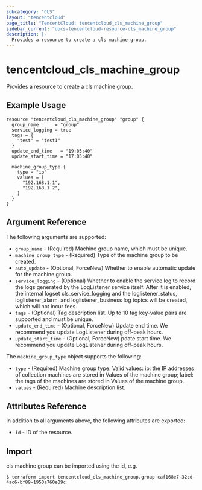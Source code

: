 ```yaml
---
subcategory: "CLS"
layout: "tencentcloud"
page_title: "TencentCloud: tencentcloud_cls_machine_group"
sidebar_current: "docs-tencentcloud-resource-cls_machine_group"
description: |-
  Provides a resource to create a cls machine group.
---
```


# tencentcloud_cls_machine_group

Provides a resource to create a cls machine group.

## Example Usage

```hcl
resource "tencentcloud_cls_machine_group" "group" {
  group_name      = "group"
  service_logging = true
  tags = {
    "test" = "test1"
  }
  update_end_time   = "19:05:40"
  update_start_time = "17:05:40"

  machine_group_type {
    type = "ip"
    values = [
      "192.168.1.1",
      "192.168.1.2",
    ]
  }
}
```

## Argument Reference

The following arguments are supported:

* `group_name` - (Required) Machine group name, which must be unique.
* `machine_group_type` - (Required) Type of the machine group to be created.
* `auto_update` - (Optional, ForceNew) Whether to enable automatic update for the machine group.
* `service_logging` - (Optional) Whether to enable the service log to record the logs generated by the LogListener service itself. After it is enabled, the internal logset cls_service_logging and the loglistener_status, loglistener_alarm, and loglistener_business log topics will be created, which will not incur fees.
* `tags` - (Optional) Tag description list. Up to 10 tag key-value pairs are supported and must be unique.
* `update_end_time` - (Optional, ForceNew) Update end time. We recommend you update LogListener during off-peak hours.
* `update_start_time` - (Optional, ForceNew) pdate start time. We recommend you update LogListener during off-peak hours.

The `machine_group_type` object supports the following:

* `type` - (Required) Machine group type. Valid values: ip: the IP addresses of collection machines are stored in Values of the machine group; label: the tags of the machines are stored in Values of the machine group.
* `values` - (Required) Machine description list.

## Attributes Reference

In addition to all arguments above, the following attributes are exported:

* `id` - ID of the resource.



## Import

cls machine group can be imported using the id, e.g.

```
$ terraform import tencentcloud_cls_machine_group.group caf168e7-32cd-4ac6-bf89-1950a760e09c
```

